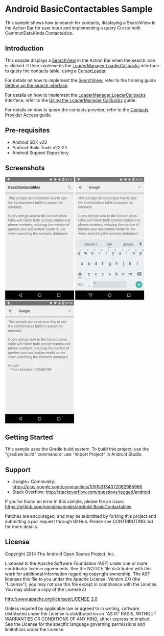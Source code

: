 Android BasicContactables Sample
===================================

This sample shows how to search for contacts, displaying a SearchView in the Action Bar for user input and implementing a query Cursor with CommonDataKinds.Contactables.

Introduction
------------

This sample displays a [SearchView][1] in the Action Bar when the search icon is clicked. It then implements the [LoaderManager.LoaderCallbacks][2] interface to query the contacts table, using a [CursorLoader][3].

For details on how to implement the [SearchView][1], refer to the training guide [Setting up the search interface][4].

For details on how to implement the [LoaderManager.LoaderCallbacks][2] interface, refer to the [Using the LoaderManager Callbacks][5] guide.

For details on how to query the contacts provider, refer to the [Contacts Provider Access][6] guide.

[1]: http://developer.android.com/reference/android/widget/SearchView.html
[2]: http://developer.android.com/reference/android/app/LoaderManager.LoaderCallbacks.html
[3]: http://developer.android.com/reference/android/content/CursorLoader.html
[4]: http://developer.android.com/training/search/setup.html
[5]: http://developer.android.com/guide/components/loaders.html#callback
[6]: http://developer.android.com/guide/topics/providers/contacts-provider.html#Access

Pre-requisites
--------------

- Android SDK v22
- Android Build Tools v22.0.1
- Android Support Repository

Screenshots
-------------

<img src="screenshots/1-main.png" height="400" alt="Screenshot"/> <img src="screenshots/2-search.png" height="400" alt="Screenshot"/> <img src="screenshots/3-results.png" height="400" alt="Screenshot"/> 

Getting Started
---------------

This sample uses the Gradle build system. To build this project, use the
"gradlew build" command or use "Import Project" in Android Studio.

Support
-------

- Google+ Community: https://plus.google.com/communities/105153134372062985968
- Stack Overflow: http://stackoverflow.com/questions/tagged/android

If you've found an error in this sample, please file an issue:
https://github.com/googlesamples/android-BasicContactables

Patches are encouraged, and may be submitted by forking this project and
submitting a pull request through GitHub. Please see CONTRIBUTING.md for more details.

License
-------

Copyright 2014 The Android Open Source Project, Inc.

Licensed to the Apache Software Foundation (ASF) under one or more contributor
license agreements.  See the NOTICE file distributed with this work for
additional information regarding copyright ownership.  The ASF licenses this
file to you under the Apache License, Version 2.0 (the "License"); you may not
use this file except in compliance with the License.  You may obtain a copy of
the License at

http://www.apache.org/licenses/LICENSE-2.0

Unless required by applicable law or agreed to in writing, software
distributed under the License is distributed on an "AS IS" BASIS, WITHOUT
WARRANTIES OR CONDITIONS OF ANY KIND, either express or implied.  See the
License for the specific language governing permissions and limitations under
the License.
